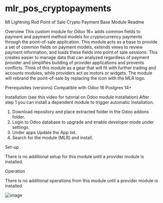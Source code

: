 # mlr_pos_cryptopayments
MI Lightning Rod Point of Sale Crypto Payment Base Module Readme

Overview
This custom module for Odoo 16+ adds common fields to payment and payment method models for cryptocurrency payments through the point-of-sale application. This module acts as a base to provide a set of common fields on payment models, extends views to review payment information, and loads these fields into point of sale sessions. This creates easier to manage data that can analyzed regardless of payment provider and simplifies building of provider applications and prevents conflicts. Think of this module as a gear that will fit with further trading and accounts modules, while providers act as motors or widgets. The module will rebrand the point-of-sale by replacing the icon with the MLR logo.

Prerequisites (versions)
Compatible with Odoo 16
Postgres 14+

Installation (see this video for tutorial on Odoo module installation)
After step 1 you can install a dependent module to trigger automatic installation.
1. Download repository and place extracted folder in the Odoo addons folder.
2. Login to Odoo database to upgrade and enable developer mode under settings.
3. Under apps Update the App list.
4. Search for the module (MLR) and install.

Set-up

There is no additional setup for this module until a provider module is installed.

Operation

There is no additional operations from this module until a provider module is installed.

![image](https://github.com/ERP-FTW/mlr_pos_cryptopayments/assets/124227412/16315363-ad4a-4ca2-8460-397a2d549b55)

